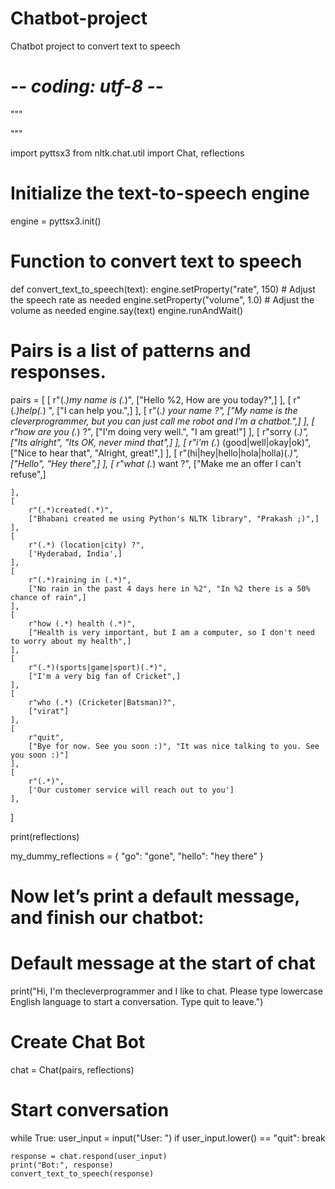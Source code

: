 # Chatbot-project
Chatbot project to convert text to speech
# -*- coding: utf-8 -*-
"""

"""

import pyttsx3
from nltk.chat.util import Chat, reflections

# Initialize the text-to-speech engine
engine = pyttsx3.init()

# Function to convert text to speech
def convert_text_to_speech(text):
    engine.setProperty("rate", 150)  # Adjust the speech rate as needed
    engine.setProperty("volume", 1.0)  # Adjust the volume as needed
    engine.say(text)
    engine.runAndWait()

# Pairs is a list of patterns and responses.
pairs = [
    [
        r"(.*)my name is (.*)",
        ["Hello %2, How are you today?",]
    ],
    [
        r"(.*)help(.*) ",
        ["I can help you.",]
    ],
    [
        r"(.*) your name ?",
        ["My name is the cleverprogrammer, but you can just call me robot and I'm a chatbot.",]
    ],
    [
        r"how are you (.*) ?",
        ["I'm doing very well.", "I am great!"]
    ],
    [
        r"sorry (.*)",
        ["Its alright", "Its OK, never mind that",]
    ],
    [
        r"i'm (.*) (good|well|okay|ok)",
        ["Nice to hear that", "Alright, great!",]
    ],
    [
        r"(hi|hey|hello|hola|holla)(.*)",
        ["Hello", "Hey there",]
    ],
    [
        r"what (.*) want ?",
        ["Make me an offer I can't refuse",]
        
    ],
    [
        r"(.*)created(.*)",
        ["Bhabani created me using Python's NLTK library", "Prakash ;)",]
    ],
    [
        r"(.*) (location|city) ?",
        ['Hyderabad, India',]
    ],
    [
        r"(.*)raining in (.*)",
        ["No rain in the past 4 days here in %2", "In %2 there is a 50% chance of rain",]
    ],
    [
        r"how (.*) health (.*)",
        ["Health is very important, but I am a computer, so I don't need to worry about my health",]
    ],
    [
        r"(.*)(sports|game|sport)(.*)",
        ["I'm a very big fan of Cricket",]
    ],
    [
        r"who (.*) (Cricketer|Batsman)?",
        ["virat"]
    ],
    [
        r"quit",
        ["Bye for now. See you soon :)", "It was nice talking to you. See you soon :)"]
    ],
    [
        r"(.*)",
        ['Our customer service will reach out to you']
    ],
]

print(reflections)

my_dummy_reflections = {
    "go": "gone",
    "hello": "hey there"
}

# Now let’s print a default message, and finish our chatbot:

# Default message at the start of chat
print("Hi, I'm thecleverprogrammer and I like to chat. Please type lowercase English language to start a conversation. Type quit to leave.")

# Create Chat Bot
chat = Chat(pairs, reflections)


# Start conversation
while True:
    user_input = input("User: ")
    if user_input.lower() == "quit":
        break

    response = chat.respond(user_input)
    print("Bot:", response)
    convert_text_to_speech(response)

